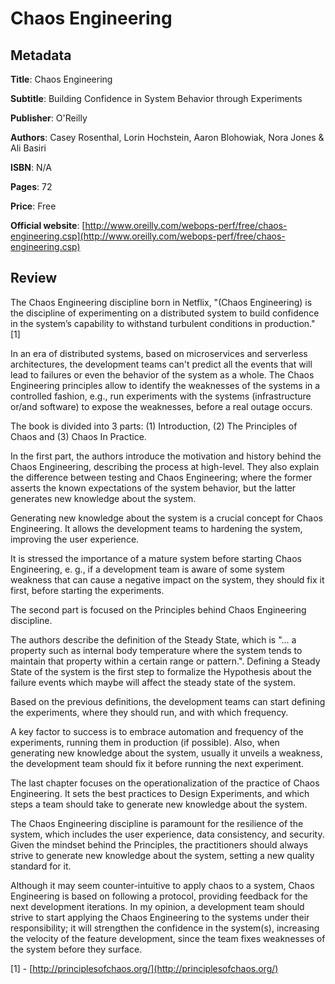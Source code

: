 # Chaos Engineering

## Metadata

**Title**: Chaos Engineering

**Subtitle**: Building Confidence in System Behavior through Experiments

**Publisher**: O'Reilly

**Authors**: Casey Rosenthal, Lorin Hochstein, Aaron Blohowiak, Nora Jones & Ali Basiri

**ISBN**: N/A

**Pages**: 72

**Price**: Free

**Official website**: [http://www.oreilly.com/webops-perf/free/chaos-engineering.csp](http://www.oreilly.com/webops-perf/free/chaos-engineering.csp)

## Review

The Chaos Engineering discipline born in Netflix, "(Chaos Engineering) is the discipline of experimenting on a distributed system
to build confidence in the system’s capability
to withstand turbulent conditions in production." [1]

In an era of distributed systems, based on microservices and serverless architectures, the development teams can't predict all the events that will lead to failures or even the behavior of the system as a whole. The Chaos Engineering principles allow to identify the weaknesses of the systems in a controlled fashion, e.g., run experiments with the systems (infrastructure or/and software) to expose the weaknesses, before a real outage occurs.

The book is divided into 3 parts: (1) Introduction, (2) The Principles of Chaos and (3) Chaos In Practice.

In the first part, the authors introduce the motivation and history behind the Chaos Engineering, describing the process at high-level. They also explain the difference between testing and Chaos Engineering; where the former asserts the known expectations of the system behavior, but the latter generates new knowledge about the system.

Generating new knowledge about the system is a crucial concept for Chaos Engineering. It allows the development teams to hardening the system, improving the user experience.

It is stressed the importance of a mature system before starting Chaos Engineering, e. g., if a development team is aware of some system weakness that can cause a negative impact on the system, they should fix it first, before starting the experiments. 

The second part is focused on the Principles behind Chaos Engineering discipline. 

The authors describe the definition of the Steady State, which is "... a property such as internal body temperature where the system tends to maintain that property within a certain range or pattern.". Defining a Steady State of the system is the first step to formalize the Hypothesis about the failure events which maybe will affect the steady state of the system. 

Based on the previous definitions, the development teams can start defining the experiments, where they should run, and with which frequency.

A key factor to success is to embrace automation and frequency of the experiments, running them in production (if possible). Also, when generating new knowledge about the system, usually it unveils a weakness, the development team should fix it before running the next experiment.

The last chapter focuses on the operationalization of the practice of Chaos Engineering. It sets the best practices to Design Experiments, and which steps a team should take to generate new knowledge about the system. 

The Chaos Engineering discipline is paramount for the resilience of the system, which includes the user experience, data consistency, and security. Given the mindset behind the Principles, the practitioners should always strive to generate new knowledge about the system, setting a new quality standard for it.

Although it may seem counter-intuitive to apply chaos to a system, Chaos Engineering is based on following a protocol, providing feedback for the next development iterations. In my opinion, a development team should strive to start applying the Chaos Engineering to the systems under their responsibility; it will strengthen the confidence in the system(s), increasing the velocity of the feature development, since the team fixes weaknesses of the system before they surface.

[1] - [http://principlesofchaos.org/](http://principlesofchaos.org/)